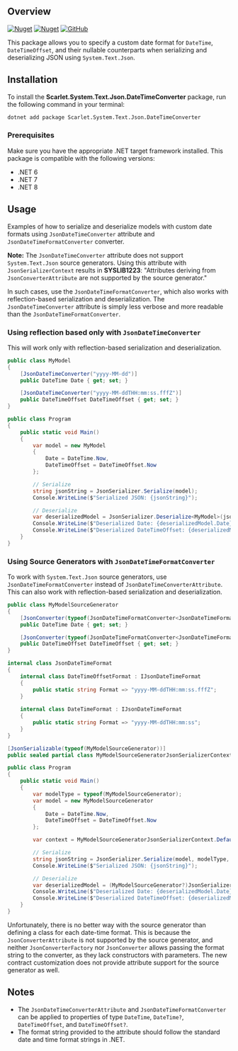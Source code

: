 ## Overview
[![Nuget](https://img.shields.io/nuget/v/Scarlet.System.Text.Json.DateTimeConverter?color=ff4081&logo=nuget)](https://www.nuget.org/packages/Scarlet.System.Text.Json.DateTimeConverter)
[![Nuget](https://img.shields.io/nuget/dt/Scarlet.System.Text.Json.DateTimeConverter?color=ff4081&label=nuget%20downloads&logo=nuget)](https://www.nuget.org/packages/Scarlet.System.Text.Json.DateTimeConverter)
[![GitHub](https://img.shields.io/github/license/ScarletKuro/Scarlet.System.Text.Json.DateTimeConverter?color=594ae2&logo=github)](https://github.com/ScarletKuro/Scarlet.System.Text.Json.DateTimeConverter/blob/master/LICENSE)

This package allows you to specify a custom date format for `DateTime`, `DateTimeOffset`, and their nullable counterparts when serializing and deserializing JSON using `System.Text.Json`.

## Installation

To install the **Scarlet.System.Text.Json.DateTimeConverter** package, run the following command in your terminal:

```bash
dotnet add package Scarlet.System.Text.Json.DateTimeConverter
```

### Prerequisites

Make sure you have the appropriate .NET target framework installed. This package is compatible with the following versions:

- .NET 6
- .NET 7
- .NET 8

## Usage

Examples of how to serialize and deserialize models with custom date formats using `JsonDateTimeConverter` attribute and `JsonDateTimeFormatConverter` converter. 

**Note:** The `JsonDateTimeConverter` attribute does not support `System.Text.Json` source generators. Using this attribute with `JsonSerializerContext` results in **SYSLIB1223**: "Attributes deriving from `JsonConverterAttribute` are not supported by the source generator."

In such cases, use the `JsonDateTimeFormatConverter`, which also works with reflection-based serialization and deserialization. The `JsonDateTimeConverter` attribute is simply less verbose and more readable than the `JsonDateTimeFormatConverter`.

### Using reflection based only with `JsonDateTimeConverter`

This will work only with reflection-based serialization and deserialization.

```csharp
public class MyModel
{
    [JsonDateTimeConverter("yyyy-MM-dd")]
    public DateTime Date { get; set; }

    [JsonDateTimeConverter("yyyy-MM-ddTHH:mm:ss.fffZ")]
    public DateTimeOffset DateTimeOffset { get; set; }
}

public class Program
{
    public static void Main()
    {
        var model = new MyModel
        {
            Date = DateTime.Now,
            DateTimeOffset = DateTimeOffset.Now
        };

        // Serialize
        string jsonString = JsonSerializer.Serialize(model);
        Console.WriteLine($"Serialized JSON: {jsonString}");

        // Deserialize
        var deserializedModel = JsonSerializer.Deserialize<MyModel>(jsonString);
        Console.WriteLine($"Deserialized Date: {deserializedModel.Date}");
        Console.WriteLine($"Deserialized DateTimeOffset: {deserializedModel.DateTimeOffset}");
    }
}
```

### Using Source Generators with `JsonDateTimeFormatConverter`

To work with `System.Text.Json` source generators, use `JsonDateTimeFormatConverter` instead of `JsonDateTimeConverterAttribute`. This can also work with reflection-based serialization and deserialization.


```csharp
public class MyModelSourceGenerator
{
    [JsonConverter(typeof(JsonDateTimeFormatConverter<JsonDateTimeFormat.DateTimeFormat>))]
    public DateTime Date { get; set; }

    [JsonConverter(typeof(JsonDateTimeFormatConverter<JsonDateTimeFormat.DateTimeOffsetFormat>))]
    public DateTimeOffset DateTimeOffset { get; set; }
}

internal class JsonDateTimeFormat
{
    internal class DateTimeOffsetFormat : IJsonDateTimeFormat
    {
        public static string Format => "yyyy-MM-ddTHH:mm:ss.fffZ";
    }
    
    internal class DateTimeFormat : IJsonDateTimeFormat
    {
        public static string Format => "yyyy-MM-ddTHH:mm:ss";
    }
}

[JsonSerializable(typeof(MyModelSourceGenerator))]
public sealed partial class MyModelSourceGeneratorJsonSerializerContext : JsonSerializerContext;

public class Program
{
    public static void Main()
    {
        var modelType = typeof(MyModelSourceGenerator);
        var model = new MyModelSourceGenerator
        {
            Date = DateTime.Now,
            DateTimeOffset = DateTimeOffset.Now
        };

        var context = MyModelSourceGeneratorJsonSerializerContext.Default;

        // Serialize
        string jsonString = JsonSerializer.Serialize(model, modelType, context);
        Console.WriteLine($"Serialized JSON: {jsonString}");

        // Deserialize
        var deserializedModel = (MyModelSourceGenerator?)JsonSerializer.Deserialize(jsonString, modelType, context);
        Console.WriteLine($"Deserialized Date: {deserializedModel.Date}");
        Console.WriteLine($"Deserialized DateTimeOffset: {deserializedModel.DateTimeOffset}");
    }
}
```

Unfortunately, there is no better way with the source generator than defining a class for each date-time format. This is because the `JsonConverterAttribute` is not supported by the source generator, and neither `JsonConverterFactory` nor `JsonConverter` allows passing the format string to the converter, as they lack constructors with parameters.
The new contract customization does not provide attribute support for the source generator as well.

## Notes

- The `JsonDateTimeConverterAttribute` and `JsonDateTimeFormatConverter` can be applied to properties of type `DateTime`, `DateTime?`, `DateTimeOffset`, and `DateTimeOffset?`.
- The format string provided to the attribute should follow the standard date and time format strings in .NET.
